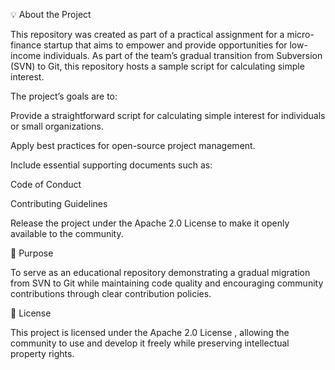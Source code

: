 💡 About the Project

This repository was created as part of a practical assignment for a micro-finance startup that aims to empower and provide opportunities for low-income individuals.
As part of the team’s gradual transition from Subversion (SVN) to Git, this repository hosts a sample script for calculating simple interest.

The project’s goals are to:

Provide a straightforward script for calculating simple interest for individuals or small organizations.

Apply best practices for open-source project management.

Include essential supporting documents such as:

Code of Conduct

Contributing Guidelines

Release the project under the Apache 2.0 License to make it openly available to the community.

🎯 Purpose

To serve as an educational repository demonstrating a gradual migration from SVN to Git while maintaining code quality and encouraging community contributions through clear contribution policies.

📝 License

This project is licensed under the Apache 2.0 License
, allowing the community to use and develop it freely while preserving intellectual property rights.
